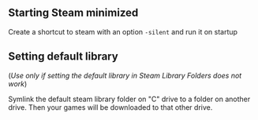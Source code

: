 ## Starting Steam minimized
Create a shortcut to steam with an option `-silent` and run it on startup

## Setting default library
(_Use only if setting the default library in Steam Library Folders does not work_)

Symlink the default steam library folder on "C" drive to a folder on another drive. Then your games will be downloaded to that other drive.
